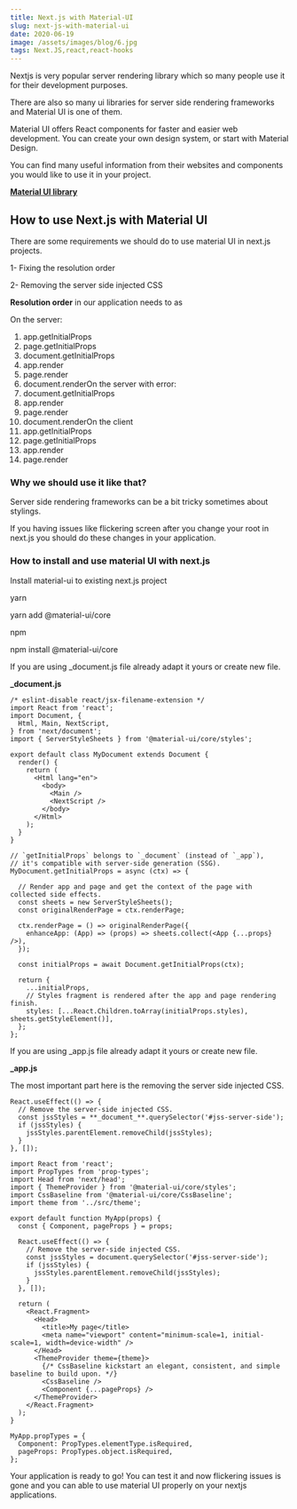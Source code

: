 ```yaml
---
title: Next.js with Material-UI
slug: next-js-with-material-ui
date: 2020-06-19
image: /assets/images/blog/6.jpg
tags: Next.JS,react,react-hooks
---
```


Nextjs is very popular server rendering library which so many people use it for their development purposes.

There are also so many ui libraries for server side rendering frameworks and Material UI is one of them.

Material UI offers React components for faster and easier web development. You can create your own design system, or start with Material Design.

You can find many useful information from their websites and components you would like to use it in your project.

[**Material UI library**](https://material-ui.com/)

## How to use Next.js with Material UI

There are some requirements we should do to use material UI in next.js projects.

1- Fixing the resolution order

2- Removing the server side injected CSS

**Resolution order** in our application needs to as

On the server:

1. app.getInitialProps
2. page.getInitialProps
3. document.getInitialProps
4. app.render
5. page.render
6. document.renderOn the server with error:
7. document.getInitialProps
8. app.render
9. page.render
10. document.renderOn the client
11. app.getInitialProps
12. page.getInitialProps
13. app.render
14. page.render

### Why we should use it like that?

Server side rendering frameworks can be a bit tricky sometimes about stylings.

If you having issues like flickering screen after you change your root in next.js you should do these changes in your application.

### How to install and use material UI with next.js

Install material-ui to existing next.js project

yarn

yarn add @material-ui/core

npm

npm install @material-ui/core

If you are using \_document.js file already adapt it yours or create new file.

**\_document.js**

```
/* eslint-disable react/jsx-filename-extension */
import React from 'react';
import Document, {
  Html, Main, NextScript,
} from 'next/document';
import { ServerStyleSheets } from '@material-ui/core/styles';

export default class MyDocument extends Document {
  render() {
    return (
      <Html lang="en">
        <body>
          <Main />
          <NextScript />
        </body>
      </Html>
    );
  }
}

// `getInitialProps` belongs to `_document` (instead of `_app`),
// it's compatible with server-side generation (SSG).
MyDocument.getInitialProps = async (ctx) => {

  // Render app and page and get the context of the page with collected side effects.
  const sheets = new ServerStyleSheets();
  const originalRenderPage = ctx.renderPage;

  ctx.renderPage = () => originalRenderPage({
    enhanceApp: (App) => (props) => sheets.collect(<App {...props} />),
  });

  const initialProps = await Document.getInitialProps(ctx);

  return {
    ...initialProps,
    // Styles fragment is rendered after the app and page rendering finish.
    styles: [...React.Children.toArray(initialProps.styles), sheets.getStyleElement()],
  };
};
```

If you are using \_app.js file already adapt it yours or create new file.

**\_app.js**

The most important part here is the removing the server side injected CSS.

```
React.useEffect(() => {
  // Remove the server-side injected CSS.
  const jssStyles = **_document_**.querySelector('#jss-server-side');
  if (jssStyles) {
    jssStyles.parentElement.removeChild(jssStyles);
  }
}, []);
```

```
import React from 'react';
import PropTypes from 'prop-types';
import Head from 'next/head';
import { ThemeProvider } from '@material-ui/core/styles';
import CssBaseline from '@material-ui/core/CssBaseline';
import theme from '../src/theme';

export default function MyApp(props) {
  const { Component, pageProps } = props;

  React.useEffect(() => {
    // Remove the server-side injected CSS.
    const jssStyles = document.querySelector('#jss-server-side');
    if (jssStyles) {
      jssStyles.parentElement.removeChild(jssStyles);
    }
  }, []);

  return (
    <React.Fragment>
      <Head>
        <title>My page</title>
        <meta name="viewport" content="minimum-scale=1, initial-scale=1, width=device-width" />
      </Head>
      <ThemeProvider theme={theme}>
        {/* CssBaseline kickstart an elegant, consistent, and simple baseline to build upon. */}
        <CssBaseline />
        <Component {...pageProps} />
      </ThemeProvider>
    </React.Fragment>
  );
}

MyApp.propTypes = {
  Component: PropTypes.elementType.isRequired,
  pageProps: PropTypes.object.isRequired,
};
```

Your application is ready to go! You can test it and now flickering issues is gone and you can able to use material UI properly on your nextjs applications.
